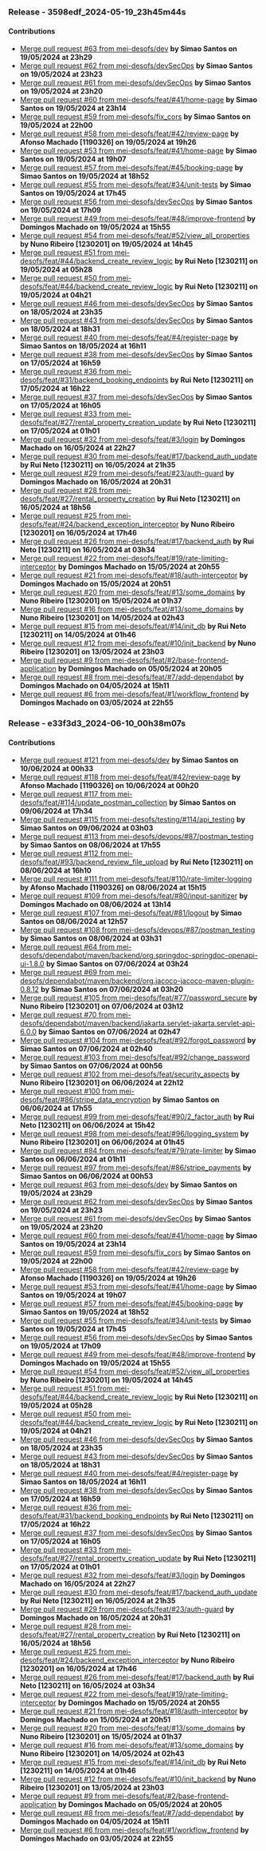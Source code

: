 
 ### Release - 3598edf_2024-05-19_23h45m44s
 #### Contributions
- [Merge pull request #63 from mei-desofs/dev](https://github.com/mei-desofs/desofs2024_M1A_2/commit/3598edf) **by Simao Santos on 19/05/2024 at 23h29**
- [Merge pull request #62 from mei-desofs/devSecOps](https://github.com/mei-desofs/desofs2024_M1A_2/commit/0c89ffe) **by Simao Santos on 19/05/2024 at 23h23**
- [Merge pull request #61 from mei-desofs/devSecOps](https://github.com/mei-desofs/desofs2024_M1A_2/commit/aa398e0) **by Simao Santos on 19/05/2024 at 23h20**
- [Merge pull request #60 from mei-desofs/feat/#41/home-page](https://github.com/mei-desofs/desofs2024_M1A_2/commit/00bd711) **by Simao Santos on 19/05/2024 at 23h14**
- [Merge pull request #59 from mei-desofs/fix_cors](https://github.com/mei-desofs/desofs2024_M1A_2/commit/4d7c8c2) **by Simao Santos on 19/05/2024 at 22h00**
- [Merge pull request #58 from mei-desofs/feat/#42/review-page](https://github.com/mei-desofs/desofs2024_M1A_2/commit/bc1846c) **by Afonso Machado [1190326] on 19/05/2024 at 19h26**
- [Merge pull request #53 from mei-desofs/feat/#41/home-page](https://github.com/mei-desofs/desofs2024_M1A_2/commit/af888c6) **by Simao Santos on 19/05/2024 at 19h07**
- [Merge pull request #57 from mei-desofs/feat/#45/booking-page](https://github.com/mei-desofs/desofs2024_M1A_2/commit/2f8eacc) **by Simao Santos on 19/05/2024 at 18h52**
- [Merge pull request #55 from mei-desofs/feat/#34/unit-tests](https://github.com/mei-desofs/desofs2024_M1A_2/commit/c53a8bc) **by Simao Santos on 19/05/2024 at 17h45**
- [Merge pull request #56 from mei-desofs/devSecOps](https://github.com/mei-desofs/desofs2024_M1A_2/commit/43b88cd) **by Simao Santos on 19/05/2024 at 17h09**
- [Merge pull request #49 from mei-desofs/feat/#48/improve-frontend](https://github.com/mei-desofs/desofs2024_M1A_2/commit/ba87fb0) **by Domingos Machado on 19/05/2024 at 15h55**
- [Merge pull request #54 from mei-desofs/feat/#52/view_all_properties](https://github.com/mei-desofs/desofs2024_M1A_2/commit/3136740) **by Nuno Ribeiro [1230201] on 19/05/2024 at 14h45**
- [Merge pull request #51 from mei-desofs/feat/#44/backend_create_review_logic](https://github.com/mei-desofs/desofs2024_M1A_2/commit/ff27547) **by Rui Neto [1230211] on 19/05/2024 at 05h28**
- [Merge pull request #50 from mei-desofs/feat/#44/backend_create_review_logic](https://github.com/mei-desofs/desofs2024_M1A_2/commit/7dbf245) **by Rui Neto [1230211] on 19/05/2024 at 04h21**
- [Merge pull request #46 from mei-desofs/devSecOps](https://github.com/mei-desofs/desofs2024_M1A_2/commit/7f83fce) **by Simao Santos on 18/05/2024 at 23h35**
- [Merge pull request #43 from mei-desofs/devSecOps](https://github.com/mei-desofs/desofs2024_M1A_2/commit/97ec689) **by Simao Santos on 18/05/2024 at 18h31**
- [Merge pull request #40 from mei-desofs/feat/#4/register-page](https://github.com/mei-desofs/desofs2024_M1A_2/commit/e0893ba) **by Simao Santos on 18/05/2024 at 16h11**
- [Merge pull request #38 from mei-desofs/devSecOps](https://github.com/mei-desofs/desofs2024_M1A_2/commit/a8a4697) **by Simao Santos on 17/05/2024 at 16h59**
- [Merge pull request #36 from mei-desofs/feat/#31/backend_booking_endpoints](https://github.com/mei-desofs/desofs2024_M1A_2/commit/0fc1d52) **by Rui Neto [1230211] on 17/05/2024 at 16h22**
- [Merge pull request #37 from mei-desofs/devSecOps](https://github.com/mei-desofs/desofs2024_M1A_2/commit/2191c37) **by Simao Santos on 17/05/2024 at 16h05**
- [Merge pull request #33 from mei-desofs/feat/#27/rental_property_creation_update](https://github.com/mei-desofs/desofs2024_M1A_2/commit/51f4f40) **by Rui Neto [1230211] on 17/05/2024 at 01h01**
- [Merge pull request #32 from mei-desofs/feat/#3/login](https://github.com/mei-desofs/desofs2024_M1A_2/commit/63459a6) **by Domingos Machado on 16/05/2024 at 22h27**
- [Merge pull request #30 from mei-desofs/feat/#17/backend_auth_update](https://github.com/mei-desofs/desofs2024_M1A_2/commit/783d57f) **by Rui Neto [1230211] on 16/05/2024 at 21h35**
- [Merge pull request #29 from mei-desofs/feat/#23/auth-guard](https://github.com/mei-desofs/desofs2024_M1A_2/commit/5c5daca) **by Domingos Machado on 16/05/2024 at 20h31**
- [Merge pull request #28 from mei-desofs/feat/#27/rental_property_creation](https://github.com/mei-desofs/desofs2024_M1A_2/commit/3496622) **by Rui Neto [1230211] on 16/05/2024 at 18h56**
- [Merge pull request #25 from mei-desofs/feat/#24/backend_exception_interceptor](https://github.com/mei-desofs/desofs2024_M1A_2/commit/aeff8dd) **by Nuno Ribeiro [1230201] on 16/05/2024 at 17h46**
- [Merge pull request #26 from mei-desofs/feat/#17/backend_auth](https://github.com/mei-desofs/desofs2024_M1A_2/commit/b635e14) **by Rui Neto [1230211] on 16/05/2024 at 03h34**
- [Merge pull request #22 from mei-desofs/feat/#19/rate-limiting-interceptor](https://github.com/mei-desofs/desofs2024_M1A_2/commit/930f55b) **by Domingos Machado on 15/05/2024 at 20h55**
- [Merge pull request #21 from mei-desofs/feat/#18/auth-interceptor](https://github.com/mei-desofs/desofs2024_M1A_2/commit/5b339f1) **by Domingos Machado on 15/05/2024 at 20h51**
- [Merge pull request #20 from mei-desofs/feat/#13/some_domains](https://github.com/mei-desofs/desofs2024_M1A_2/commit/f1dbbca) **by Nuno Ribeiro [1230201] on 15/05/2024 at 01h37**
- [Merge pull request #16 from mei-desofs/feat/#13/some_domains](https://github.com/mei-desofs/desofs2024_M1A_2/commit/f7b9be9) **by Nuno Ribeiro [1230201] on 14/05/2024 at 02h43**
- [Merge pull request #15 from mei-desofs/feat/#14/init_db](https://github.com/mei-desofs/desofs2024_M1A_2/commit/967068a) **by Rui Neto [1230211] on 14/05/2024 at 01h46**
- [Merge pull request #12 from mei-desofs/feat/#10/init_backend](https://github.com/mei-desofs/desofs2024_M1A_2/commit/6a34f27) **by Nuno Ribeiro [1230201] on 13/05/2024 at 23h03**
- [Merge pull request #9 from mei-desofs/feat/#2/base-frontend-application](https://github.com/mei-desofs/desofs2024_M1A_2/commit/e6d813a) **by Domingos Machado on 05/05/2024 at 20h05**
- [Merge pull request #8 from mei-desofs/feat/#7/add-dependabot](https://github.com/mei-desofs/desofs2024_M1A_2/commit/6ee75b6) **by Domingos Machado on 04/05/2024 at 15h11**
- [Merge pull request #6 from mei-desofs/feat/#1/workflow_frontend](https://github.com/mei-desofs/desofs2024_M1A_2/commit/352afd7) **by Domingos Machado on 03/05/2024 at 22h55**
 ### Release - e33f3d3_2024-06-10_00h38m07s
 #### Contributions
- [Merge pull request #121 from mei-desofs/dev](https://github.com/mei-desofs/desofs2024_M1A_2/commit/e33f3d3) **by Simao Santos on 10/06/2024 at 00h33**
- [Merge pull request #118 from mei-desofs/feat/#42/review-page](https://github.com/mei-desofs/desofs2024_M1A_2/commit/634f482) **by Afonso Machado [1190326] on 10/06/2024 at 00h20**
- [Merge pull request #117 from mei-desofs/feat/#114/update_postman_collection](https://github.com/mei-desofs/desofs2024_M1A_2/commit/e7f2c71) **by Simao Santos on 09/06/2024 at 17h34**
- [Merge pull request #115 from mei-desofs/testing/#114/api_testing](https://github.com/mei-desofs/desofs2024_M1A_2/commit/4b2b28f) **by Simao Santos on 09/06/2024 at 03h03**
- [Merge pull request #113 from mei-desofs/devops/#87/postman_testing](https://github.com/mei-desofs/desofs2024_M1A_2/commit/3bbe9db) **by Simao Santos on 08/06/2024 at 17h55**
- [Merge pull request #112 from mei-desofs/feat/#93/backend_review_file_upload](https://github.com/mei-desofs/desofs2024_M1A_2/commit/db33f33) **by Rui Neto [1230211] on 08/06/2024 at 16h10**
- [Merge pull request #111 from mei-desofs/feat/#110/rate-limiter-logging](https://github.com/mei-desofs/desofs2024_M1A_2/commit/222c86b) **by Afonso Machado [1190326] on 08/06/2024 at 15h15**
- [Merge pull request #109 from mei-desofs/feat/#80/input-sanitizer](https://github.com/mei-desofs/desofs2024_M1A_2/commit/f2a7bc9) **by Domingos Machado on 08/06/2024 at 13h14**
- [Merge pull request #107 from mei-desofs/feat/#81/logout](https://github.com/mei-desofs/desofs2024_M1A_2/commit/3f3d354) **by Simao Santos on 08/06/2024 at 12h57**
- [Merge pull request #108 from mei-desofs/devops/#87/postman_testing](https://github.com/mei-desofs/desofs2024_M1A_2/commit/2448c28) **by Simao Santos on 08/06/2024 at 03h31**
- [Merge pull request #64 from mei-desofs/dependabot/maven/backend/org.springdoc-springdoc-openapi-ui-1.8.0](https://github.com/mei-desofs/desofs2024_M1A_2/commit/20611ed) **by Simao Santos on 07/06/2024 at 03h24**
- [Merge pull request #69 from mei-desofs/dependabot/maven/backend/org.jacoco-jacoco-maven-plugin-0.8.12](https://github.com/mei-desofs/desofs2024_M1A_2/commit/35053c6) **by Simao Santos on 07/06/2024 at 03h20**
- [Merge pull request #105 from mei-desofs/feat/#77/password_secure](https://github.com/mei-desofs/desofs2024_M1A_2/commit/b30f1a3) **by Nuno Ribeiro [1230201] on 07/06/2024 at 03h12**
- [Merge pull request #70 from mei-desofs/dependabot/maven/backend/jakarta.servlet-jakarta.servlet-api-6.0.0](https://github.com/mei-desofs/desofs2024_M1A_2/commit/6f55652) **by Simao Santos on 07/06/2024 at 02h47**
- [Merge pull request #104 from mei-desofs/feat/#92/forgot_password](https://github.com/mei-desofs/desofs2024_M1A_2/commit/e00f5eb) **by Simao Santos on 07/06/2024 at 02h40**
- [Merge pull request #103 from mei-desofs/feat/#92/change_password](https://github.com/mei-desofs/desofs2024_M1A_2/commit/2cd2a17) **by Simao Santos on 07/06/2024 at 00h56**
- [Merge pull request #102 from mei-desofs/feat/security_aspects](https://github.com/mei-desofs/desofs2024_M1A_2/commit/2aecfbf) **by Nuno Ribeiro [1230201] on 06/06/2024 at 22h12**
- [Merge pull request #100 from mei-desofs/feat/#86/stripe_data_encryption](https://github.com/mei-desofs/desofs2024_M1A_2/commit/fc5f977) **by Simao Santos on 06/06/2024 at 17h55**
- [Merge pull request #99 from mei-desofs/feat/#90/2_factor_auth](https://github.com/mei-desofs/desofs2024_M1A_2/commit/cfb7200) **by Rui Neto [1230211] on 06/06/2024 at 15h42**
- [Merge pull request #98 from mei-desofs/feat/#96/logging_system](https://github.com/mei-desofs/desofs2024_M1A_2/commit/702c6d3) **by Nuno Ribeiro [1230201] on 06/06/2024 at 01h45**
- [Merge pull request #84 from mei-desofs/feat/#79/rate-limiter](https://github.com/mei-desofs/desofs2024_M1A_2/commit/398cd74) **by Simao Santos on 06/06/2024 at 01h11**
- [Merge pull request #97 from mei-desofs/feat/#86/stripe_payments](https://github.com/mei-desofs/desofs2024_M1A_2/commit/8e0cc06) **by Simao Santos on 06/06/2024 at 00h53**
- [Merge pull request #63 from mei-desofs/dev](https://github.com/mei-desofs/desofs2024_M1A_2/commit/3598edf) **by Simao Santos on 19/05/2024 at 23h29**
- [Merge pull request #62 from mei-desofs/devSecOps](https://github.com/mei-desofs/desofs2024_M1A_2/commit/0c89ffe) **by Simao Santos on 19/05/2024 at 23h23**
- [Merge pull request #61 from mei-desofs/devSecOps](https://github.com/mei-desofs/desofs2024_M1A_2/commit/aa398e0) **by Simao Santos on 19/05/2024 at 23h20**
- [Merge pull request #60 from mei-desofs/feat/#41/home-page](https://github.com/mei-desofs/desofs2024_M1A_2/commit/00bd711) **by Simao Santos on 19/05/2024 at 23h14**
- [Merge pull request #59 from mei-desofs/fix_cors](https://github.com/mei-desofs/desofs2024_M1A_2/commit/4d7c8c2) **by Simao Santos on 19/05/2024 at 22h00**
- [Merge pull request #58 from mei-desofs/feat/#42/review-page](https://github.com/mei-desofs/desofs2024_M1A_2/commit/bc1846c) **by Afonso Machado [1190326] on 19/05/2024 at 19h26**
- [Merge pull request #53 from mei-desofs/feat/#41/home-page](https://github.com/mei-desofs/desofs2024_M1A_2/commit/af888c6) **by Simao Santos on 19/05/2024 at 19h07**
- [Merge pull request #57 from mei-desofs/feat/#45/booking-page](https://github.com/mei-desofs/desofs2024_M1A_2/commit/2f8eacc) **by Simao Santos on 19/05/2024 at 18h52**
- [Merge pull request #55 from mei-desofs/feat/#34/unit-tests](https://github.com/mei-desofs/desofs2024_M1A_2/commit/c53a8bc) **by Simao Santos on 19/05/2024 at 17h45**
- [Merge pull request #56 from mei-desofs/devSecOps](https://github.com/mei-desofs/desofs2024_M1A_2/commit/43b88cd) **by Simao Santos on 19/05/2024 at 17h09**
- [Merge pull request #49 from mei-desofs/feat/#48/improve-frontend](https://github.com/mei-desofs/desofs2024_M1A_2/commit/ba87fb0) **by Domingos Machado on 19/05/2024 at 15h55**
- [Merge pull request #54 from mei-desofs/feat/#52/view_all_properties](https://github.com/mei-desofs/desofs2024_M1A_2/commit/3136740) **by Nuno Ribeiro [1230201] on 19/05/2024 at 14h45**
- [Merge pull request #51 from mei-desofs/feat/#44/backend_create_review_logic](https://github.com/mei-desofs/desofs2024_M1A_2/commit/ff27547) **by Rui Neto [1230211] on 19/05/2024 at 05h28**
- [Merge pull request #50 from mei-desofs/feat/#44/backend_create_review_logic](https://github.com/mei-desofs/desofs2024_M1A_2/commit/7dbf245) **by Rui Neto [1230211] on 19/05/2024 at 04h21**
- [Merge pull request #46 from mei-desofs/devSecOps](https://github.com/mei-desofs/desofs2024_M1A_2/commit/7f83fce) **by Simao Santos on 18/05/2024 at 23h35**
- [Merge pull request #43 from mei-desofs/devSecOps](https://github.com/mei-desofs/desofs2024_M1A_2/commit/97ec689) **by Simao Santos on 18/05/2024 at 18h31**
- [Merge pull request #40 from mei-desofs/feat/#4/register-page](https://github.com/mei-desofs/desofs2024_M1A_2/commit/e0893ba) **by Simao Santos on 18/05/2024 at 16h11**
- [Merge pull request #38 from mei-desofs/devSecOps](https://github.com/mei-desofs/desofs2024_M1A_2/commit/a8a4697) **by Simao Santos on 17/05/2024 at 16h59**
- [Merge pull request #36 from mei-desofs/feat/#31/backend_booking_endpoints](https://github.com/mei-desofs/desofs2024_M1A_2/commit/0fc1d52) **by Rui Neto [1230211] on 17/05/2024 at 16h22**
- [Merge pull request #37 from mei-desofs/devSecOps](https://github.com/mei-desofs/desofs2024_M1A_2/commit/2191c37) **by Simao Santos on 17/05/2024 at 16h05**
- [Merge pull request #33 from mei-desofs/feat/#27/rental_property_creation_update](https://github.com/mei-desofs/desofs2024_M1A_2/commit/51f4f40) **by Rui Neto [1230211] on 17/05/2024 at 01h01**
- [Merge pull request #32 from mei-desofs/feat/#3/login](https://github.com/mei-desofs/desofs2024_M1A_2/commit/63459a6) **by Domingos Machado on 16/05/2024 at 22h27**
- [Merge pull request #30 from mei-desofs/feat/#17/backend_auth_update](https://github.com/mei-desofs/desofs2024_M1A_2/commit/783d57f) **by Rui Neto [1230211] on 16/05/2024 at 21h35**
- [Merge pull request #29 from mei-desofs/feat/#23/auth-guard](https://github.com/mei-desofs/desofs2024_M1A_2/commit/5c5daca) **by Domingos Machado on 16/05/2024 at 20h31**
- [Merge pull request #28 from mei-desofs/feat/#27/rental_property_creation](https://github.com/mei-desofs/desofs2024_M1A_2/commit/3496622) **by Rui Neto [1230211] on 16/05/2024 at 18h56**
- [Merge pull request #25 from mei-desofs/feat/#24/backend_exception_interceptor](https://github.com/mei-desofs/desofs2024_M1A_2/commit/aeff8dd) **by Nuno Ribeiro [1230201] on 16/05/2024 at 17h46**
- [Merge pull request #26 from mei-desofs/feat/#17/backend_auth](https://github.com/mei-desofs/desofs2024_M1A_2/commit/b635e14) **by Rui Neto [1230211] on 16/05/2024 at 03h34**
- [Merge pull request #22 from mei-desofs/feat/#19/rate-limiting-interceptor](https://github.com/mei-desofs/desofs2024_M1A_2/commit/930f55b) **by Domingos Machado on 15/05/2024 at 20h55**
- [Merge pull request #21 from mei-desofs/feat/#18/auth-interceptor](https://github.com/mei-desofs/desofs2024_M1A_2/commit/5b339f1) **by Domingos Machado on 15/05/2024 at 20h51**
- [Merge pull request #20 from mei-desofs/feat/#13/some_domains](https://github.com/mei-desofs/desofs2024_M1A_2/commit/f1dbbca) **by Nuno Ribeiro [1230201] on 15/05/2024 at 01h37**
- [Merge pull request #16 from mei-desofs/feat/#13/some_domains](https://github.com/mei-desofs/desofs2024_M1A_2/commit/f7b9be9) **by Nuno Ribeiro [1230201] on 14/05/2024 at 02h43**
- [Merge pull request #15 from mei-desofs/feat/#14/init_db](https://github.com/mei-desofs/desofs2024_M1A_2/commit/967068a) **by Rui Neto [1230211] on 14/05/2024 at 01h46**
- [Merge pull request #12 from mei-desofs/feat/#10/init_backend](https://github.com/mei-desofs/desofs2024_M1A_2/commit/6a34f27) **by Nuno Ribeiro [1230201] on 13/05/2024 at 23h03**
- [Merge pull request #9 from mei-desofs/feat/#2/base-frontend-application](https://github.com/mei-desofs/desofs2024_M1A_2/commit/e6d813a) **by Domingos Machado on 05/05/2024 at 20h05**
- [Merge pull request #8 from mei-desofs/feat/#7/add-dependabot](https://github.com/mei-desofs/desofs2024_M1A_2/commit/6ee75b6) **by Domingos Machado on 04/05/2024 at 15h11**
- [Merge pull request #6 from mei-desofs/feat/#1/workflow_frontend](https://github.com/mei-desofs/desofs2024_M1A_2/commit/352afd7) **by Domingos Machado on 03/05/2024 at 22h55**